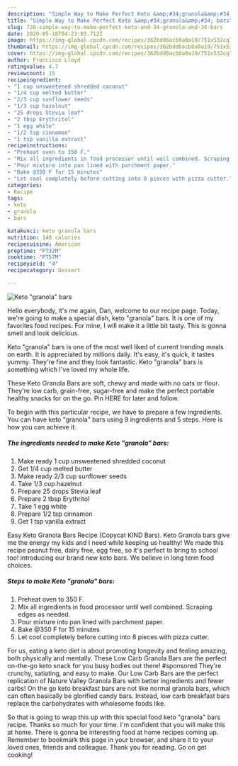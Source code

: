 ```yaml
---
description: "Simple Way to Make Perfect Keto &amp;#34;granola&amp;#34; bars"
title: "Simple Way to Make Perfect Keto &amp;#34;granola&amp;#34; bars"
slug: 720-simple-way-to-make-perfect-keto-and-34-granola-and-34-bars
date: 2020-05-16T04:23:03.712Z
image: https://img-global.cpcdn.com/recipes/362bdd6acb0a0a19/751x532cq70/keto-granola-bars-recipe-main-photo.jpg
thumbnail: https://img-global.cpcdn.com/recipes/362bdd6acb0a0a19/751x532cq70/keto-granola-bars-recipe-main-photo.jpg
cover: https://img-global.cpcdn.com/recipes/362bdd6acb0a0a19/751x532cq70/keto-granola-bars-recipe-main-photo.jpg
author: Francisco Lloyd
ratingvalue: 4.7
reviewcount: 15
recipeingredient:
- "1 cup unsweetened shredded coconut"
- "1/4 cup melted butter"
- "2/3 cup sunflower seeds"
- "1/3 cup hazelnut"
- "25 drops Stevia leaf"
- "2 tbsp Erythritol"
- "1 egg white"
- "1/2 tsp cinnamon"
- "1 tsp vanilla extract"
recipeinstructions:
- "Preheat oven to 350 F."
- "Mix all ingredients in food processor until well combined. Scraping edges as needed."
- "Pour mixture into pan lined with parchment paper."
- "Bake @350 F for 15 minutes"
- "Let cool completely before cutting into 8 pieces with pizza cutter."
categories:
- Recipe
tags:
- keto
- granola
- bars

katakunci: keto granola bars 
nutrition: 148 calories
recipecuisine: American
preptime: "PT32M"
cooktime: "PT57M"
recipeyield: "4"
recipecategory: Dessert

---
```



![Keto &#34;granola&#34; bars](https://img-global.cpcdn.com/recipes/362bdd6acb0a0a19/751x532cq70/keto-granola-bars-recipe-main-photo.jpg)

Hello everybody, it's me again, Dan, welcome to our recipe page. Today, we're going to make a special dish, keto &#34;granola&#34; bars. It is one of my favorites food recipes. For mine, I will make it a little bit tasty. This is gonna smell and look delicious.

Keto &#34;granola&#34; bars is one of the most well liked of current trending meals on earth. It is appreciated by millions daily. It's easy, it's quick, it tastes yummy. They're fine and they look fantastic. Keto &#34;granola&#34; bars is something which I've loved my whole life.

These Keto Granola Bars are soft, chewy and made with no oats or flour. They&#39;re low carb, grain-free, sugar-free and make the perfect portable healthy snacks for on the go. Pin HERE for later and follow.


To begin with this particular recipe, we have to prepare a few ingredients. You can have keto &#34;granola&#34; bars using 9 ingredients and 5 steps. Here is how you can achieve it.

<!--inarticleads1-->

##### The ingredients needed to make Keto &#34;granola&#34; bars:

1. Make ready 1 cup unsweetened shredded coconut
1. Get 1/4 cup melted butter
1. Make ready 2/3 cup sunflower seeds
1. Take 1/3 cup hazelnut
1. Prepare 25 drops Stevia leaf
1. Prepare 2 tbsp Erythritol
1. Take 1 egg white
1. Prepare 1/2 tsp cinnamon
1. Get 1 tsp vanilla extract


Easy Keto Granola Bars Recipe (Copycat KIND Bars). Keto Granola bars give me the energy my kids and I need while keeping us healthy! We made this recipe peanut free, dairy free, egg free, so it&#39;s perfect to bring to school too! introducing our brand new keto bars. We believe in long term food choices. 

<!--inarticleads2-->

##### Steps to make Keto &#34;granola&#34; bars:

1. Preheat oven to 350 F.
1. Mix all ingredients in food processor until well combined. Scraping edges as needed.
1. Pour mixture into pan lined with parchment paper.
1. Bake @350 F for 15 minutes
1. Let cool completely before cutting into 8 pieces with pizza cutter.


For us, eating a keto diet is about promoting longevity and feeling amazing, both physically and mentally. These Low Carb Granola Bars are the perfect on-the-go keto snack for you busy bodies out there! #sponsored They&#39;re crunchy, satiating, and easy to make. Our Low Carb Bars are the perfect replication of Nature Valley Granola Bars with better ingredients and fewer carbs! On the go keto breakfast bars are not like normal granola bars, which can often basically be glorified candy bars. Instead, low carb breakfast bars replace the carbohydrates with wholesome foods like. 

So that is going to wrap this up with this special food keto &#34;granola&#34; bars recipe. Thanks so much for your time. I'm confident that you will make this at home. There is gonna be interesting food at home recipes coming up. Remember to bookmark this page in your browser, and share it to your loved ones, friends and colleague. Thank you for reading. Go on get cooking!
